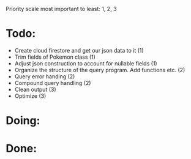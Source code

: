 Priority scale most important to least: 1, 2, 3

# Todo:
* Create cloud firestore and get our json data to it (1)
* Trim fields of Pokemon class (1)
* Adjust json construction to account for nullable fields (1)
* Organize the structure of the query program. Add functions etc. (2)
* Query error handing (2)
* Compound query handling (2)
* Clean output (3)
* Optimize (3)

# Doing:

# Done:

